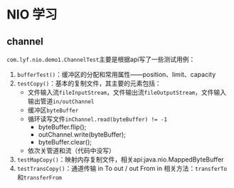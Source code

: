 # NIO 学习
## channel 
`com.lyf.nio.demo1.ChannelTest`主要是根据api写了一些测试用例：
1. `bufferTest()`：缓冲区的分配和常用属性——position、limit、capacity
2. `testCopy()`：基本的复制文件，其主要的元素包括：
    - 文件输入流`fileInputStream`，文件输出流`fileOutputStream`，文件输入输出管道`in/outChannel`
    - 缓冲区`byteBuffer`
    - 循环读写文件`inChannel.read(byteBuffer) != -1`
        - byteBuffer.flip();
        - outChannel.write(byteBuffer);
        - byteBuffer.clear();
    - 依次关管道和流（代码中没写）
3. `testMapCopy()`：映射内存复制文件，相关api:java.nio.MappedByteBuffer   
4. `testTransCopy()`：通道传输 in To out /  out From in   相关方法：`transferTo`和`transferFrom`
